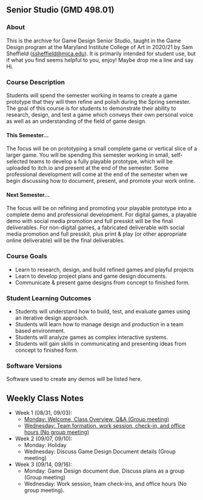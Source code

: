 ## Senior Studio (GMD 498.01)

### About
This is the archive for Game Design Senior Studio, taught in the Game Design program at the Maryland Institute College of Art in 2020/21 by Sam Sheffield (ssheffield@mica.edu). It is primarily intended for student use, but if what you find seems helpful to you, enjoy! Maybe drop me a line and say Hi.

### Course Description
Students will spend the semester working in teams to create a game prototype that they
will then refine and polish during the Spring semester. The goal of this course is for students
to demonstrate their ability to research, design, and test a game which conveys their own
personal voice as well as an understanding of the field of game design.

#### This Semester...
The focus will be on prototyping a small complete game or vertical slice of a larger game. You
will be spending this semester working in small, self-selected teams to develop a fully playable
prototype, which will be uploaded to itch.io and present at the end of the semester. Some
professional development will come at the end of the semester when we begin discussing how
to document, present, and promote your work online.

#### Next Semester...
The focus will be on refining and promoting your playable prototype into a complete
demo and professional development. For digital games, a playable demo with social media
promotion and full presskit will be the final deliverables. For non-digital games, a fabricated
deliverable with social media promotion and full presskit, plus print & play (or other
appropriate online deliverable) will be the final deliverables.

### Course Goals
- Learn to research, design, and build refined games and playful projects
- Learn to develop project plans and game design documents.
- Communicate & present game designs from concept to finished form.

### Student Learning Outcomes
- Students will understand how to build, test, and evaluate games using an iterative design
approach.
- Students will learn how to manage design and production in a team based environment.
- Students will analyze games as complex interactive systems.
- Students will gain skills in communicating and presenting ideas from concept to finished
form.

### Software Versions
Software used to create any demos will be listed here.

## Weekly Class Notes
- Week 1 (08/31, 09/03):
  - [Monday: Welcome, Class Overview, Q&A (Group meeting)](week1m.md)
  - [Wednesday: Team formation, work session, check-in, and office hours (No group meeting)](week1w.md)
- Week 2 (09/07, 09/10):
  - Monday: Holiday
  - Wednesday: Discuss Game Design Document details (Group meeting)
- Week 3 (09/14, 09/16):
  - Monday: Game Design document due. Discuss plans as a group (Group meeting)
  - Wednesday: Work session, team check-ins, and office hours (No group meeting).
